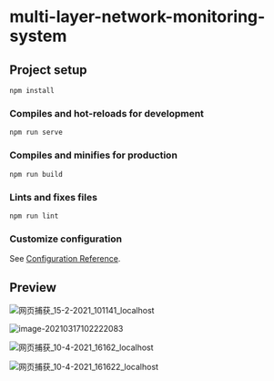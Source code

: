 # multi-layer-network-monitoring-system

## Project setup
```
npm install
```

### Compiles and hot-reloads for development
```
npm run serve
```

### Compiles and minifies for production
```
npm run build
```

### Lints and fixes files
```
npm run lint
```

### Customize configuration
See [Configuration Reference](https://cli.vuejs.org/config/).

## Preview

![网页捕获_15-2-2021_101141_localhost](https://gitee.com/hanmengnan/images-of-notes/raw/master/notes/%E7%BD%91%E9%A1%B5%E6%8D%95%E8%8E%B7_15-2-2021_101141_localhost.jpeg)

![image-20210317102222083](https://gitee.com/hanmengnan/images-of-notes/raw/master/notes/image-20210317102222083.png)

![网页捕获_10-4-2021_16162_localhost](https://i.loli.net/2021/04/10/RMfJ6WlHACjIYkc.jpg)

![网页捕获_10-4-2021_161622_localhost](https://i.loli.net/2021/04/10/2DQafpz3OZlRSLu.jpg)